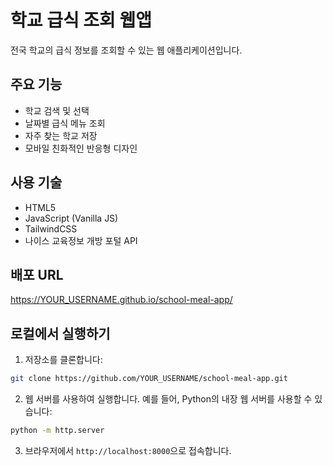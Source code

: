 # 학교 급식 조회 웹앱

전국 학교의 급식 정보를 조회할 수 있는 웹 애플리케이션입니다.

## 주요 기능

- 학교 검색 및 선택
- 날짜별 급식 메뉴 조회
- 자주 찾는 학교 저장
- 모바일 친화적인 반응형 디자인

## 사용 기술

- HTML5
- JavaScript (Vanilla JS)
- TailwindCSS
- 나이스 교육정보 개방 포털 API

## 배포 URL

https://YOUR_USERNAME.github.io/school-meal-app/

## 로컬에서 실행하기

1. 저장소를 클론합니다:
```bash
git clone https://github.com/YOUR_USERNAME/school-meal-app.git
```

2. 웹 서버를 사용하여 실행합니다. 예를 들어, Python의 내장 웹 서버를 사용할 수 있습니다:
```bash
python -m http.server
```

3. 브라우저에서 `http://localhost:8000`으로 접속합니다.
